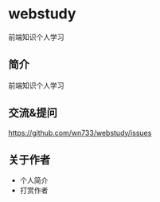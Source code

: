 # webstudy

前端知识个人学习

## 简介

前端知识个人学习

## 交流&提问

https://github.com/wn733/webstudy/issues

## 关于作者
- 个人简介
- 打赏作者
